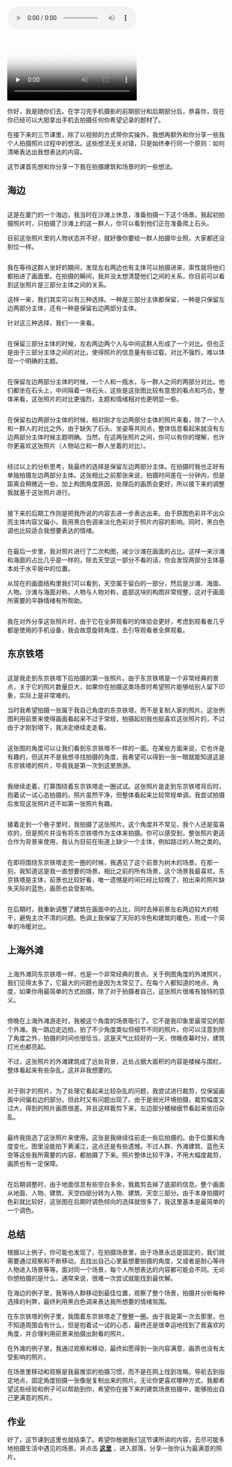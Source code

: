 <audio title="09｜建筑和场景摄影" src="https://static001.geekbang.org/resource/audio/03/98/033a76eae330c8d9fcda2a82e566e198.mp3" controls="controls"></audio> 
<p><video poster="https://static001.geekbang.org/resource/image/e6/f3/e61b1741facb5d85a6471e6cbb5f74f3.jpg" preload="none" controls=""><source src="https://media001.geekbang.org/customerTrans/7e27d07d27d407ebcc195a0e78395f55/237e2815-175b191fb3f-0000-0000-01d-dbacd.mp4" type="video/mp4"><source src=" https://media001.geekbang.org/e119e1633e2e479c9a685d71ef04fc5b/61b48a953a1e45f9a5412bd5067ac393-f1fce87856a0a557e1a6f0080a689eb6-sd.m3u8" type="application/x-mpegURL"></video></p><p>你好，我是随你们去。在学习完手机摄影的前期部分和后期部分后，恭喜你，现在你已经可以大胆拿出手机去拍摄任何你希望记录的题材了。</p><p>在接下来的三节课里，除了以视频的方式带你实操外，我想再额外和你分享一些我个人拍摄照片过程中的想法。这些想法无关对错，只是始终奉行同一个原则：如何清晰表达出我想表达的内容。</p><p>这节课首先想和你分享一下我在拍摄建筑和场景时的一些想法。</p><h2>海边</h2><p><img src="https://static001.geekbang.org/resource/image/83/bf/834c61b9409b5c3f42589b9ebd795fbf.jpg" alt=""></p><p>这是在厦门的一个海边，我当时在沙滩上休息，准备拍摄一下这个场景。我起初拍摄照片时，只拍摄了沙滩上的这一群人，你可以看到他们正在准备爬上石头。</p><p>目前这张照片里的人物状态并不好，就好像你要给一群人拍摄毕业照，大家都还没到位一样。</p><p><img src="https://static001.geekbang.org/resource/image/fa/4a/fae3f4a702f663ea42ec98935d50d74a.jpg" alt=""></p><p>我在等待这群人坐好的期间，发现左右两边也有主体可以拍摄进来，索性就将他们都拍进了画面里。在拍摄的瞬间，我并没太想清楚他们之间的关系，你目前可以看到这张照片是三部分主体之间的关系。</p><p>这样一来，我们其实可以有三种选择。一种是三部分主体都保留，一种是只保留左边两部分主体，还有一种是保留右边两部分主体。</p><p>针对这三种选择，我们一一来看。</p><p><img src="https://static001.geekbang.org/resource/image/76/f0/76e73058c7c5fba88ea0a6a4912a15f0.jpg" alt=""></p><p>在保留三部分主体的时候，左右两边两个人与中间这群人形成了一个对比。但也正是由于三部分主体之间的对比，使得照片的信息量有些过载，对比不强烈，难以体现一个明确的主题。</p><!-- [[[read_end]]] --><p><img src="https://static001.geekbang.org/resource/image/ff/fb/ff36220d9538yy44000ed41fb0e5eefb.jpg" alt=""></p><p>在保留左边两部分主体的时候，一个人和一瓶水，与一群人之间的两部分对比。他们都坐在石头上，中间隔着一块石头，这些是这张图比较有意思的看点和巧合。整体来看，这张照片的对比更强烈，主题和情绪相对也更明显一些。</p><p><img src="https://static001.geekbang.org/resource/image/98/0b/984884e00b72f4a15845eeb387f2520b.jpg" alt=""></p><p>在保留右边两部分主体的时候，相对刚才左边两部分主体的照片来看，除了一个人和一群人的对比之外，由于缺失了石头、坐姿等共同点，整体信息看起来就没有左边两部分主体时候主题明确。当然，在这两张照片之间，你可以有你的理解，也许你更喜欢这张照片（人物站立和一群人坐着的对比）。</p><p><img src="https://static001.geekbang.org/resource/image/94/91/946ceeb2fa27f1f686798d198c55cb91.jpg" alt=""></p><p>经过以上的分析思考，我最终的选择是保留左边两部分主体。在拍摄时我也正好有单独拍摄左边两部分主体。这张相比之前那张来说，拍摄时间差在一分钟内，但是距离会稍微近一些，加上构图角度原因，处理后的画质会更好，所以接下来的调整我就基于这张照片进行。</p><p><img src="https://static001.geekbang.org/resource/image/8y/d4/8yy54aa7c02b8yy50eeff44331a7d1d4.jpg" alt=""></p><p>接下来的后期工作则是把我所说的内容去进一步表达出来。由于原图色彩并不出众而主体内容又偏小，我用黑白色调来淡化色彩对于照片内容的影响。同时，黑白色调也比较适合我想要表达的情绪。</p><p><img src="https://static001.geekbang.org/resource/image/d5/5a/d579a04f4d24bc3e1842f40e7b84465a.jpg" alt=""></p><p>在最后一步里，我对照片进行了二次构图，减少沙滩在画面的占比。这样一来沙滩和海面的占比几乎是一样的，除去天空这一部分不看的话，你会发现两部分主体基本处于水平居中的位置。</p><p>从现在的画面结构里我们可以看到，天空属于留白的一部分，然后是沙滩、海面、人物。沙滩与海面对称，人物与人物对称，底部这块的构图非常规整，这对于画面所需要的平静情绪有所帮助。</p><p><img src="https://static001.geekbang.org/resource/image/9b/2b/9ba3ab49fb4927673e62c5712eyy072b.jpg" alt=""></p><p>我在对外分享这张照片时，由于它在全屏观看时的体验会更好，考虑到观看者几乎都是使用的手机设备，我会故意旋转角度，去引导观看者全屏观看。</p><h2>东京铁塔</h2><p><img src="https://static001.geekbang.org/resource/image/a6/84/a6dded284ce33b44aecb612643yy9184.jpg" alt=""></p><p>这是我走到东京铁塔下后拍摄的第一张照片。由于东京铁塔是一个非常经典的景点，关于它的照片数量巨大，如果你在拍摄这类场景时希望照片能够给别人留下印象，实际上是非常难的。</p><p>当时我希望拍摄一张属于我自己角度的东京铁塔，而不是复制人家的照片。这张例图利用前景来使得画面看起来不过于常规，拍摄起初我也挺喜欢这张照片的，不过由于才刚到塔下，我决定继续走走看。</p><p><img src="https://static001.geekbang.org/resource/image/6b/19/6b03dc30b68ac01662126618d7025519.jpg" alt=""></p><p>这张图的角度可以让我们看到东京铁塔不一样的一面。在某些方面来说，它也许是有趣的，但这并不是我想寻找拍摄的角度，我希望可以得到一张一眼就能知道这是东京铁塔的照片，毕竟我是第一次到这里旅游。</p><p><img src="https://static001.geekbang.org/resource/image/41/27/413d67e00ee5b2fe178f3ae170431e27.jpg" alt=""></p><p>我继续走着，打算围绕着东京铁塔走一圈试试。这张照片是走到东京铁塔背后时，抱着试一试心态拍摄的。照片虽然干净，但整体看起来比较常规单调，我尝试拍摄后发现这张照片还不如第一张照片有趣。</p><p><img src="https://static001.geekbang.org/resource/image/f8/e9/f874c95ca2001fb8735e8bb76bd1bbe9.jpg" alt=""></p><p>接着走到一个巷子里时，我拍摄了这张照片。这个角度并不常见，我个人还是蛮喜欢的，但是照片并没有将东京铁塔作为主体来拍摄。你可以感受到，整张照片更适合作为背景来使用，我认为目前在街道上缺少一个主体，例如路过的人物之类的。</p><p><img src="https://static001.geekbang.org/resource/image/3a/4c/3a805fe803dea95159b193d805d3e04c.jpg" alt=""></p><p>在即将围绕东京铁塔走完一圈的时候，我遇见了这个前景为树木的场景。在那一刻，我知道这是我一直想要的场景。相比之前的所有场景，这个场景我最喜欢。东京铁塔是主体，前景也比较好看，唯一遗憾是时间已经比较晚了，拍出来的照片缺失天际的蓝色，画质也会受影响。</p><p><img src="https://static001.geekbang.org/resource/image/b5/28/b50c29a9d71915bd04db43b8d0c6e028.jpg" alt=""></p><p>在后期时，我重新调整了建筑在画面中的占比，同时去掉前景左右两边较大的枝干，避免主次不清的问题。色调上我保留了天际的冷色和建筑的暖色，形成一个简单的冷暖对比。</p><h2>上海外滩</h2><p><img src="https://static001.geekbang.org/resource/image/71/42/718c1c2e9057f7641ab07866e1be6842.jpg" alt=""></p><p>上海外滩同东京铁塔一样，也是一个非常经典的景点。关于例图角度的外滩照片，我们见得太多了，它最大的问题也是因为太常见了。在每个人都知道的地点、角度，如果你用最简单的方式拍摄，除了对于拍摄者自己，这张照片很难有独特的意义。</p><p><img src="https://static001.geekbang.org/resource/image/a5/f7/a5848ebb0e5d9be9bb46fd60023871f7.jpg" alt=""></p><p>傍晚在上海外滩游走时，我被这个角度的场景吸引了。它不是我印象里最常见的那个外滩。我一路边走边拍，拍了不少角度类似但细节不同的照片。你可以注意到除了角度之外，拍摄的时间也很恰当，这是天气比较好的一天，傍晚夜幕时分，建筑灯光也都亮起。</p><p>不过，这张照片的外滩建筑成了远处背景，近处占据大面积的内容是楼梯与围栏，整体看起来有些杂乱，这并非我想要的。</p><p><img src="https://static001.geekbang.org/resource/image/90/f4/903f0a0f53c74168ba6156c128bcfff4.jpg" alt=""></p><p>对于刚才的照片，为了处理它看起来比较杂乱的问题，我尝试进行裁剪，仅保留画面中间偏右边的部分。但此时又有问题出现了。由于是弱光环境拍摄，裁剪幅度又过大，得到的照片画质很差。并且这样裁剪下来，左边部分楼梯细节看起来依旧杂乱。</p><p><img src="https://static001.geekbang.org/resource/image/d8/ed/d8fbb8f17a2e8bcb1ef3ec27427c37ed.jpg" alt=""></p><p>最终我挑选了这张照片来使用。这张是我继续往前走一些后拍摄的。由于位置和角度变化，图里没能拍下黄浦江，这点还是有些遗憾。不过人群、外滩建筑、蓝色天空等这些我所需要的内容，都拍摄了下来。照片整体比较干净，不用大幅度裁剪，画质也有一定保障。</p><p><img src="https://static001.geekbang.org/resource/image/b8/21/b88249fd6542cc9c616217d2dd33f521.jpg" alt=""></p><p>在后期调整时，由于地面信息有些空白多余，我裁剪去掉了底部的信息。整个画面从地面、人物、建筑、天空四部分转为人物、建筑、天空三部分。由于本身拍摄时色彩就比较好，这张图在后期时调色倾向的选择就很多了，我这里基本是最简单的一个调色。</p><h2>总结</h2><p>根据以上例子，你可能也发现了，在拍摄场景里，由于场景永远是固定的，我们就需要通过观察和不断移动，去找出自己心里最想要拍摄的角度，又或者是耐心等待人物进入场景等等。面对同一个场景，每个人所想表达的内容都可能会不同。无论你想拍摄的是什么，通常来说，很难一次尝试就能找到最优解。</p><p>在海边的例子里，我等待人群移动到最佳位置，观察了整个场景，拍摄并分析每种选择的利弊，最终利用黑白色调来表达我所想要的情绪氛围。</p><p>在东京铁塔的例子里，我围着东京铁塔走了整整一圈。由于我是第一次去那里，也不知道周围会有什么，但是抱着试一试的心态，最终还是很幸运地找到了我喜欢的角度，并合理利用前景来拍摄出耐看的照片。</p><p>在外滩的例子里，我通过观察和移动，最终如愿得到一张内容满意，画质也没有太受影响的照片。</p><p>在场景里移动和观察是我最推崇的拍摄习惯，而不是在网上找到攻略，导航去到指定地点，固定角度拍摄一张像是复制出来的照片。无论你更喜欢哪种方式，我都希望这些经验和例子可以帮助到你，希望你在接下来的建筑场景拍摄中，能够拍出自己更满意的照片。</p><h2>作业</h2><p>好了，这节课到这里也就结束了。希望你根据我们这节课所讲的内容，去尽可能多地拍摄生活中遇见的场景。并点击 <a href="time://hordeChannelDetail?channelId=29"><strong>这里</strong></a> ，进入部落，分享一张你认为最满意的照片。</p>